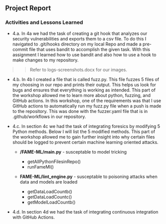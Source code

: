 
## Project Report

### Activities and Lessons Learned

- 4.a. In 4a we had the task of creating a git hook that analyzes our security vulnerabilities and exports them to a csv file. To do this I navigated to .git/hooks directory on my local Repo and made a pre-commit file that uses bandit to accomplish the given task. With this assignment I learned how to use bandit and also how to use a hook to make changes to my repository.

>> Refer to logs-screenshots.docx for our images.

- 4.b. In 4b I created a file that is called fuzz.py. This file fuzzes 5 files of my choosing in our repo and prints their output. This helps us look for bugs and ensures that everything is working as intended. This part of the workshop allowed me to learn more about python, fuzzing, and GitHub actions. In this workshop, one of the requirements was that I use GitHub actions to automatically run my fuzz.py file when a push is made to the repository. This was done with the fuzzer.yaml file that is in .github/workflows in our repository.

- 4.c. In section 4c we had the task of integrating foresics by modifying 5 Python methods. Below I will list the 5 modified methods. This part of the workshop allowed me to gain further insight into why certain files should be logged to prevent certain machine learning oriented attacks.

    - **/FAME-ML/main.py** - susceptable to model tricking
        - getAllPythonFilesinRepo()
        - runFameMl()

    - **FAME-ML/lint_engine.py** - susceptable to poisoning attacks when data and models are loaded
        - getDataLoadCountb()
        - getDataLoadCountc()
        - getModelLoadCountb()

- 4.d. In section 4d we had the task of integrating continuous integration with GitHub Actions.






